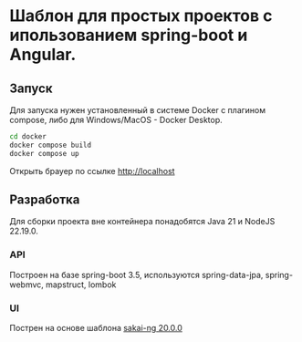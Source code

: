Шаблон для простых проектов с ипользованием spring-boot и Angular.
====================================================================

## Запуск

Для запуска нужен установленный в системе Docker с плагином compose, либо для Windows/MacOS - Docker Desktop.

```sh
cd docker
docker compose build
docker compose up
```
Открыть брауер по ссылке [http://localhost](http://localhost])

## Разработка
Для сборки проекта вне контейнера понадобятся Java 21 и NodeJS 22.19.0.
### API
Построен на базе spring-boot 3.5, используются spring-data-jpa, spring-webmvc, mapstruct, lombok
### UI
Пострен на основе шаблона [sakai-ng 20.0.0](https://github.com/primefaces/sakai-ng)
